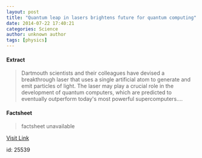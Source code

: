 ```yaml
---
layout: post
title: "Quantum leap in lasers brightens future for quantum computing"
date: 2014-07-22 17:40:21
categories: Science
author: unknown author
tags: [physics]
---
```



#### Extract
>Dartmouth scientists and their colleagues have devised a breakthrough laser that uses a single artificial atom to generate and emit particles of light. The laser may play a crucial role in the development of quantum computers, which are predicted to eventually outperform today's most powerful supercomputers....

#### Factsheet
>factsheet unavailable

[Visit Link](http://phys.org/news325255211.html)

id:   25539
